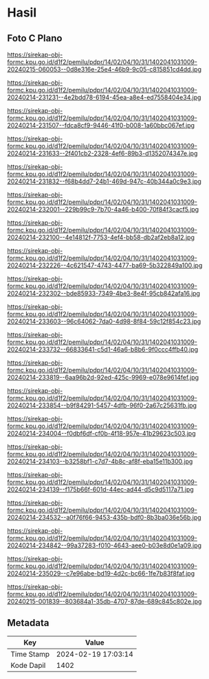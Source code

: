 # Hasil

## Foto C Plano

https://sirekap-obj-formc.kpu.go.id/d1f2/pemilu/pdpr/14/02/04/10/31/1402041031009-20240215-060053--0d8e316e-25e4-46b9-9c05-c815851cd4dd.jpg

https://sirekap-obj-formc.kpu.go.id/d1f2/pemilu/pdpr/14/02/04/10/31/1402041031009-20240214-231231--4e2bdd78-6194-45ea-a8e4-ed7558404e34.jpg

https://sirekap-obj-formc.kpu.go.id/d1f2/pemilu/pdpr/14/02/04/10/31/1402041031009-20240214-231507--fdca8cf9-9446-41f0-b008-1a60bbc067ef.jpg

https://sirekap-obj-formc.kpu.go.id/d1f2/pemilu/pdpr/14/02/04/10/31/1402041031009-20240214-231633--2f401cb2-2328-4ef6-89b3-d1352074347e.jpg

https://sirekap-obj-formc.kpu.go.id/d1f2/pemilu/pdpr/14/02/04/10/31/1402041031009-20240214-231832--f68b4dd7-24b1-469d-947c-40b344a0c9e3.jpg

https://sirekap-obj-formc.kpu.go.id/d1f2/pemilu/pdpr/14/02/04/10/31/1402041031009-20240214-232001--229b99c9-7b70-4a46-b400-70f84f3cacf5.jpg

https://sirekap-obj-formc.kpu.go.id/d1f2/pemilu/pdpr/14/02/04/10/31/1402041031009-20240214-232100--4e14812f-7753-4ef4-bb58-db2af2eb8a12.jpg

https://sirekap-obj-formc.kpu.go.id/d1f2/pemilu/pdpr/14/02/04/10/31/1402041031009-20240214-232226--4c621547-4743-4477-ba69-5b322849a100.jpg

https://sirekap-obj-formc.kpu.go.id/d1f2/pemilu/pdpr/14/02/04/10/31/1402041031009-20240214-232302--bde85933-7349-4be3-8e4f-95cb842afa16.jpg

https://sirekap-obj-formc.kpu.go.id/d1f2/pemilu/pdpr/14/02/04/10/31/1402041031009-20240214-233603--96c64062-7da0-4d98-8f84-59c12f854c23.jpg

https://sirekap-obj-formc.kpu.go.id/d1f2/pemilu/pdpr/14/02/04/10/31/1402041031009-20240214-233732--66833641-c5d1-46a6-b8b6-9f0ccc4ffb40.jpg

https://sirekap-obj-formc.kpu.go.id/d1f2/pemilu/pdpr/14/02/04/10/31/1402041031009-20240214-233819--6aa96b2d-92ed-425c-9969-e078e9614fef.jpg

https://sirekap-obj-formc.kpu.go.id/d1f2/pemilu/pdpr/14/02/04/10/31/1402041031009-20240214-233854--b9f84291-5457-4dfb-96f0-2a67c25631fb.jpg

https://sirekap-obj-formc.kpu.go.id/d1f2/pemilu/pdpr/14/02/04/10/31/1402041031009-20240214-234004--f0dbf6df-cf0b-4f18-957e-41b29623c503.jpg

https://sirekap-obj-formc.kpu.go.id/d1f2/pemilu/pdpr/14/02/04/10/31/1402041031009-20240214-234103--b3258bf1-c7d7-4b8c-af8f-eba15e11b300.jpg

https://sirekap-obj-formc.kpu.go.id/d1f2/pemilu/pdpr/14/02/04/10/31/1402041031009-20240214-234139--f175b66f-601d-44ec-ad44-d5c9d5117a71.jpg

https://sirekap-obj-formc.kpu.go.id/d1f2/pemilu/pdpr/14/02/04/10/31/1402041031009-20240214-234532--a0f76f66-9453-435b-bdf0-8b3ba036e56b.jpg

https://sirekap-obj-formc.kpu.go.id/d1f2/pemilu/pdpr/14/02/04/10/31/1402041031009-20240214-234842--99a37283-f010-4643-aee0-b03e8d0e1a09.jpg

https://sirekap-obj-formc.kpu.go.id/d1f2/pemilu/pdpr/14/02/04/10/31/1402041031009-20240214-235029--c7e96abe-bd19-4d2c-bc66-1fe7b83f8faf.jpg

https://sirekap-obj-formc.kpu.go.id/d1f2/pemilu/pdpr/14/02/04/10/31/1402041031009-20240215-001839--803684a1-35db-4707-87de-689c845c802e.jpg


## Metadata

| Key        | Value               |
| ---------- | ------------------- |
| Time Stamp | 2024-02-19 17:03:14 |
| Kode Dapil | 1402                |



